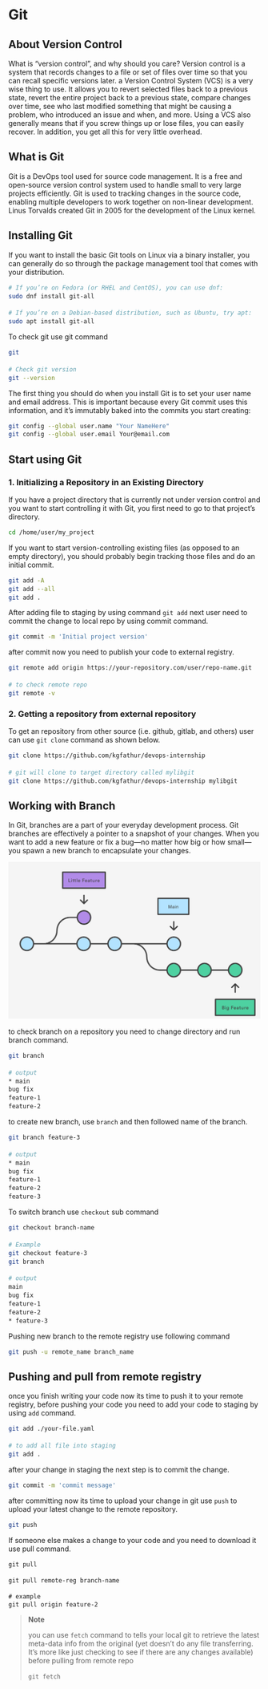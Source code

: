 # Git

## About Version Control

What is “version control”, and why should you care? Version control is a system that records changes to a file or set of files over time so that you can recall specific versions later. a Version Control System (VCS) is a very wise thing to use. It allows you to revert selected files back to a previous state, revert the entire project back to a previous state, compare changes over time, see who last modified something that might be causing a problem, who introduced an issue and when, and more. Using a VCS also generally means that if you screw things up or lose files, you can easily recover. In addition, you get all this for very little overhead.

## What is Git

Git is a DevOps tool used for source code management. It is a free and open-source version control system used to handle small to very large projects efficiently. Git is used to tracking changes in the source code, enabling multiple developers to work together on non-linear development. Linus Torvalds created Git in 2005 for the development of the Linux kernel.

## Installing Git

If you want to install the basic Git tools on Linux via a binary installer, you can generally do so through the package management tool that comes with your distribution.

```bash
# If you’re on Fedora (or RHEL and CentOS), you can use dnf:
sudo dnf install git-all

# If you’re on a Debian-based distribution, such as Ubuntu, try apt:
sudo apt install git-all
```

To check git use git command

```bash
git

# Check git version
git --version
```

The first thing you should do when you install Git is to set your user name and email address. This is important because every Git commit uses this information, and it’s immutably baked into the commits you start creating:

```bash
git config --global user.name "Your NameHere"
git config --global user.email Your@email.com
```

## Start using Git

### 1. Initializing a Repository in an Existing Directory

If you have a project directory that is currently not under version control and you want to start controlling it with Git, you first need to go to that project’s directory.

```bash
cd /home/user/my_project
```

If you want to start version-controlling existing files (as opposed to an empty directory), you should probably begin tracking those files and do an initial commit.

```bash
git add -A
git add --all
git add .
```

After adding file to staging by using command `git add` next user need to commit the change to local repo by using commit command.

```bash
git commit -m 'Initial project version'
```

after commit now you need to publish your code to external registry.

```bash
git remote add origin https://your-repository.com/user/repo-name.git

# to check remote repo
git remote -v
```

### 2. Getting a repository from external repository

To get an repository from other source (i.e. github, gitlab, and others) user can use `git clone` command as shown below.

```bash
git clone https://github.com/kgfathur/devops-internship

# git will clone to target directory called mylibgit
git clone https://github.com/kgfathur/devops-internship mylibgit
```

## Working with Branch

In Git, branches are a part of your everyday development process. Git branches are effectively a pointer to a snapshot of your changes. When you want to add a new feature or fix a bug—no matter how big or how small—you spawn a new branch to encapsulate your changes.

![branch](../images/git-branch.png)

to check branch on a repository you need to change directory and run branch command.

```bash
git branch

# output
* main
bug fix
feature-1
feature-2
```

to create new branch, use `branch` and then followed name of the branch.

```bash
git branch feature-3

# output
* main
bug fix
feature-1
feature-2
feature-3
```

To switch branch use `checkout` sub command

```bash
git checkout branch-name

# Example
git checkout feature-3
git branch

# output
main
bug fix
feature-1
feature-2
* feature-3
```

Pushing new branch to the remote registry use following command

```bash
git push -u remote_name branch_name
```

## Pushing and pull from remote registry

once you finish writing your code now its time to push it to your remote registry, before pushing your code you need to add your code to staging by using `add` command.

```bash
git add ./your-file.yaml

# to add all file into staging
git add .
```

after your change in staging the next step is to commit the change.

```bash
git commit -m 'commit message'
```

after committing now its time to upload your change in git use `push` to upload your latest change to the remote repository.

```bash
git push
```

If someone else makes a change to your code and you need to download it use pull command.

```git
git pull

git pull remote-reg branch-name

# example
git pull origin feature-2
```

> **Note**
>
> you can use `fetch` command to tells your local git to retrieve the latest meta-data info from the original (yet doesn’t do any file transferring. It’s more like just checking to see if there are any changes available) before pulling from remote repo
>
> `git fetch`
